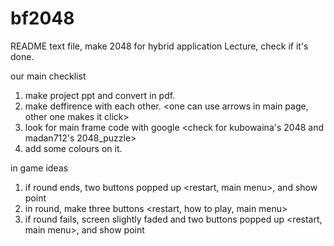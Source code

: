 # bf2048
README
text file, make 2048 for hybrid application Lecture, check if it's done.

our main checklist
1. make project ppt and convert in pdf.
2. make deffirence with each other. <one can use arrows in main page, other one makes it click>
3. look for main frame code with google <check for kubowaina's 2048 and madan712's 2048_puzzle>
5. add some colours on it.

in game ideas
1. if round ends, two buttons popped up <restart, main menu>, and show point
2. in round, make three buttons <restart, how to play, main menu>
3. if round fails, screen slightly faded and two buttons popped up <restart, main menu>, and show point
